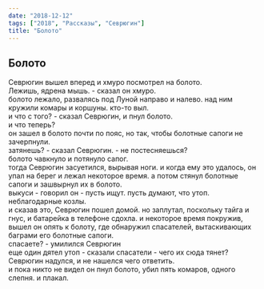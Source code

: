 ```yaml
---
date: "2018-12-12"
tags: ["2018", "Рассказы", "Севрюгин"]
title: "Болото"
---
```


## Болото

Севрюгин вышел вперед и хмуро посмотрел на болото.<br>
Лежишь, ядрена мышь. - сказал он хмуро.<br>
болото лежало, развалясь под Луной направо и налево. над ним кружили комары и коршуны. кто-то выл.<br>
и что с того? - сказал Севрюгин, и пнул болото.<br>
и что теперь?<br>
он зашел в болото почти по пояс, но так, чтобы болотные сапоги не зачерпнули.<br>
затянешь? - сказал Севрюгин. - не постесняешься?<br>
болото чавкнуло и потянуло сапог.<br>
тогда Севрюгин засуетился, вырывая ноги. и когда ему это удалось, он упал на берег и лежал некоторое время. а потом стянул болотные сапоги и зашвырнул их в болото.<br>
выкуси - говорил он - пусть ищут. пусть думают, что утоп. неблагодарные козлы.<br>
и сказав это, Севрюгин пошел домой. но заплутал, поскольку тайга и гнус, и батарейка в телефоне сдохла. и некоторое время покружив, вышел он опять к болоту, где обнаружил спасателей, вытаскивающих баграми его болотные сапоги.<br>
спасаете? - умилился Севрюгин<br>
еще один дятел утоп - сказали спасатели - чего их сюда тянет?<br>
Севрюгин надулся, и не нашелся чего ответить.<br>
и пока никто не видел он пнул болото, убил пять комаров, одного слепня. и плакал.<br>

